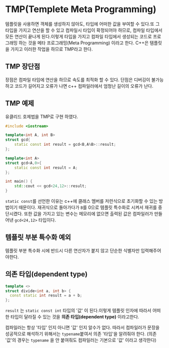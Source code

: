 #  TMP(Templete Meta Programming)

템플릿을 사용하면 객체를 생성하지 않아도, 타입에 어떠한 값을 부여할 수 있다.또 그 타입을 가지고 연산을 할 수 있고 컴파일시 타입이 확정되어야 하므로, 컴파일 타입에서 모든 연산이 끝나게 된다.이렇게 타입을 가지고 컴파일 타입에서 생성되는 코드로 프로그래밍 하는 것을 메타 프로그래밍(Meta Programming) 이라고 한다. C++은 템플릿을 가지고 이러한 작업을 하므로 TMP라고 한다. 



## TMP 장단점

장점은 컴파일 타임에 연산을 하므로 속도를 최적화 할 수 있다. 단점은 디버깅이 불가능하고 코드가 길어지고 오류가 나면 c++ 컴파일러에서 엄청난 길이의 오류가 난다.



## TMP 예제

유클리드 호제법을 TMP로 구현 하였다.

```c++
#include <iostream>

template<int A, int B>
struct gcd{
    static const int result = gcd<B,A%B>::result;
};

template<int A>
struct gcd<A,0>{
    static const int result = A;
};

int main() {
    std::cout << gcd<24,12>::result;
}
```

`static const`를 선언한 이유는 c++에 클래스 멤버를 저런식으로 초기화할 수 있는 방법이기 때문이다. 재귀식으로 돌아가다가 `B`를 0으로 템플릿 특수화로 시켜서 재귀를 중단시켰다. 또한 값을 가지고 있는 변수는 메모리에 없으면 출력된 값은 컴파일러가 만들어낸 `gcd<24,12>` 타입이다.



## 템플릿 부분 특수화 예외

템플릿 부분 특수화 시에 반드시 다른 연산자가 붙지 않고 단순한 식별자만 입력해주어야한다.



## 의존 타입(dependent type)

```c++
template <>
struct divide<int a, int b> {
  const static int result = a + b;
};
```

`result` 는 `static const int` 타입의 '값' 이 된다.이렇게 템플릿 인자에 따라서 어떠한 타입이 달라질 수 있는 것을 **의존 타입(dependent type)** 이라고한다.

컴파일러는 항상 '타입' 인지 아니면 '값' 인지 알수가 없다. 따라서 컴파일러가 문장을 성공적으로 해석하기 위해서는 `typename`붙여서 의존 '타입'을 알려줘야 한다. (의존 '값'의 경우는 `typename` 을 안 붙여줘도 컴파일러는 기본으로 '값' 이라고 생각한다)
